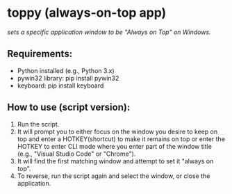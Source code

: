# toppy (always-on-top app)
*sets a specific application window to be "Always on Top" on Windows.*

## Requirements:
   - Python installed (e.g., Python 3.x)
   - pywin32 library: pip install pywin32
   - keyboard: pip install keyboard

## How to use (script version):
   1. Run the script.
   2. It will prompt you to either focus on the window you desire to keep on top and enter a HOTKEY(shortcut) to make it remains on top or enter the HOTKEY to enter CLI mode where you enter part of the window title (e.g., "Visual Studio Code" or "Chrome").
   3. It will find the first matching window and attempt to set it "always on top".
   4. To reverse, run the script again and select the window, or close the application.
